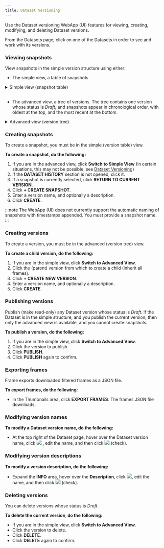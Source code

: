 ```yaml
---
title: Dataset Versioning
---
```


Use the Dataset versioning WebApp (UI) features for viewing, creating, modifying, and
deleting Dataset versions.

From the Datasets page, click on one of the Datasets in order to see and work with its versions.

### Viewing snapshots

View snapshots in the simple version structure using either:

* The simple view, a table of snapshots.

<details className="cml-expansion-panel screenshot">
<summary className="cml-expansion-panel-summary">Simple view (snapshot table)</summary>
<div className="cml-expansion-panel-content">

![image](../../img/hyperdatasets/web-app/dataset_simple_adv_01.png)

</div>
</details>
<br/>

* The advanced view, a tree of versions. The tree contains one version whose status is <i>Draft</i>, and snapshots appear in
chronological order, with oldest at the top, and the most recent at the bottom.

<details className="cml-expansion-panel screenshot">
<summary className="cml-expansion-panel-summary">Advanced view (version tree)</summary>
<div className="cml-expansion-panel-content">

![image](../../img/hyperdatasets/web-app/dataset_simple_adv_02.png)

</div>
</details>

### Creating snapshots

To create a snapshot, you must be in the simple (version table) view.

**To create a snapshot, do the following:**

1. If you are in the advanced view, click **Switch to Simple View** (In certain situations, this may not be possible,
   see [Dataset Versioning](../dataset.md#dataset-versioning))
1. If the **DATASET HISTORY** section is not opened, click it.
1. If a snapshot is currently selected, click **RETURN TO CURRENT VERSION**.
1. Click **+ CREATE SNAPSHOT**.
1. Enter a version name, and optionally a description.
1. Click **CREATE**.


:::note
The WebApp (UI) does not currently support the automatic naming of snapshots with timestamps appended. You must provide a snapshot name.
:::

### Creating versions

To create a version, you must be in the advanced (version tree) view.

**To create a child version, do the following:**

1. If you are in the simple view, click **Switch to Advanced View**.
1. Click the (parent) version from which to create a child (inherit all frames).
1. Click **+ CREATE NEW VERSION**.
1. Enter a version name, and optionally a description.
1. Click **CREATE**.

### Publishing versions

Publish (make read-only) any Dataset version whose status is *Draft*. If the Dataset is in the simple structure,
and you publish the current version, then only the advanced view is available,
and you cannot create snapshots.

**To publish a version, do the following:**

1. If you are in the simple view, click **Switch to Advanced View**.
1. Click the version to publish.
1. Click **PUBLISH**.
1. Click **PUBLISH** again to confirm.

### Exporting frames

Frame exports downloaded filtered frames as a JSON file.

**To export frames, do the following:**

* In the Thumbnails area, click **EXPORT FRAMES**. The frames JSON file downloads.


### Modifying version names

**To modify a Dataset version name, do the following:**

* At the top right of the Dataset page, hover over the Dataset version name, click <img src="/docs/latest/static/icons/ico-edit.svg" className="icon size-md space-sm" /> , edit the name, and then click <img src="/docs/latest/static/icons/ico-save.svg" className="icon size-md space-sm" /> (check).

### Modifying version descriptions

**To modify a version description, do the following:**

* Expand the **INFO** area, hover over the **Description**, click <img src="/docs/latest/static/icons/ico-edit.svg" className="icon size-md space-sm" />,
  edit the name, and then click <img src="/docs/latest/static/icons/ico-save.svg" className="icon size-md space-sm" /> (check).

### Deleting versions

You can delete versions whose status is *Draft*.

**To delete the current version, do the following:**

* If you are in the simple view, click **Switch to Advanced View**.
* Click the version to delete.
* Click **DELETE**.
* Click **DELETE** again to confirm.
